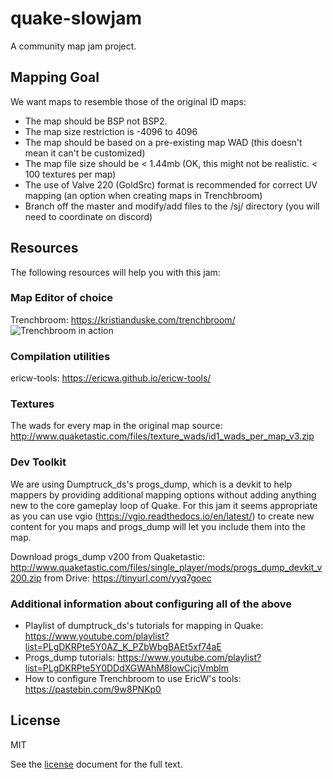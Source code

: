 # quake-slowjam

A community map jam project.

## Mapping Goal

We want maps to resemble those of the original ID maps: 
- The map should be BSP not BSP2. 
- The map size restriction is -4096 to 4096
- The map should be based on a pre-existing map WAD (this doesn't mean it can't be customized)
- The map file size should be < 1.44mb (OK, this might not be realistic. < 100 textures per map)
- The use of Valve 220 (GoldSrc) format is recommended for correct UV mapping (an option when creating maps in Trenchbroom)
- Branch off the master and modify/add files to the /sj/ directory (you will need to coordinate on discord)

## Resources

The following resources will help you with this jam:
### Map Editor of choice
Trenchbroom: https://kristianduske.com/trenchbroom/
![Trenchbroom in action](https://media.moddb.com/images/members/1/473/472463/profilemoddb/riPcFnE.png)
### Compilation utilities
ericw-tools: https://ericwa.github.io/ericw-tools/
### Textures
The wads for every map in the original map source: http://www.quaketastic.com/files/texture_wads/id1_wads_per_map_v3.zip
### Dev Toolkit
We are using Dumptruck_ds's progs_dump, which is a devkit to help mappers by providing additional mapping options without adding anything new to the core gameplay loop of Quake. For this jam it seems appropriate as you can use vgio (https://vgio.readthedocs.io/en/latest/) to create new content for you maps and progs_dump will let you include them into the map. 

Download progs_dump v200
from Quaketastic: http://www.quaketastic.com/files/single_player/mods/progs_dump_devkit_v200.zip
from Drive: https://tinyurl.com/yyq7goec

### Additional information about configuring all of the above

- Playlist of dumptruck_ds's tutorials for mapping in Quake: https://www.youtube.com/playlist?list=PLgDKRPte5Y0AZ_K_PZbWbgBAEt5xf74aE
- Progs_dump tutorials: https://www.youtube.com/playlist?list=PLgDKRPte5Y0DDdXGWAhM8IowCjcjVmblm
- How to configure Trenchbroom to use EricW's tools: https://pastebin.com/9w8PNKp0

## License
MIT

See the [license](./LICENSE) document for the full text.
